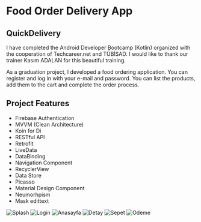 
# Food Order Delivery App

## QuickDelivery 
 I have completed the Android Developer Bootcamp (Kotlin) organized with the cooperation of Techcareer.net and TÜBİSAD. I would like to thank our trainer Kasım ADALAN for this beautiful training.

 As a graduation project, I developed a food ordering application. You can register and log in with your e-mail and password. You can list the products, add them to the cart and complete the order process.

## Project Features

- Firebase Authentication
- MVVM (Clean Architecture)
- Koin for Di
- RESTful API
- Retrofit
- LiveData
- DataBinding
- Navigation Component
- RecyclerView
- Data Store
- Picasso
- Material Design Component
- Neumorhpism
- Mask edittext





![Splash](https://user-images.githubusercontent.com/99819569/184378299-1d37890a-dd96-4f9b-9962-921b11134679.png)     ![Login](https://user-images.githubusercontent.com/99819569/184378315-cc1860b2-5f99-44ba-89ca-bb1d7c04a2a4.png)     ![Anasayfa](https://user-images.githubusercontent.com/99819569/184378321-84688174-aa62-4e16-ad93-c9df90b5f423.png)
![Detay](https://user-images.githubusercontent.com/99819569/184378319-539e20b7-7de4-4cad-ad0d-bd39547fbc9d.png)    ![Sepet](https://user-images.githubusercontent.com/99819569/184378309-039ba400-b83d-4365-8cee-2f3c8dd29d9c.png)    ![Odeme](https://user-images.githubusercontent.com/99819569/184378313-0c90c20d-4d15-425a-94af-3c80f8caad9c.png)



